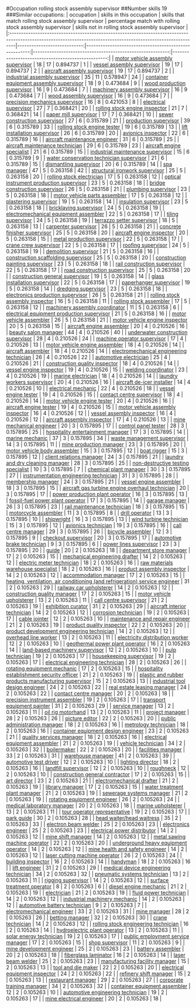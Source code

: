 #Occupation rolling stock assembly supervisor
##Number skills 19
###Similar occupations:
| occupation                                                                                                                                                    |   skills in this occupation |   skills that match rolling stock assembly supervisor |   percentage match with rolling stock assembly supervisor |   skills not in rolling stock assembly supervisor |
|:--------------------------------------------------------------------------------------------------------------------------------------------------------------|----------------------------:|------------------------------------------------------:|----------------------------------------------------------:|--------------------------------------------------:|
| [motor vehicle assembly supervisor](motor_vehicle_assembly_supervisor.md)                                                                                     |                          18 |                                                    17 |                                                  0.894737 |                                                 1 |
| [vessel assembly supervisor](vessel_assembly_supervisor.md)                                                                                                   |                          19 |                                                    17 |                                                  0.894737 |                                                 2 |
| [aircraft assembly supervisor](aircraft_assembly_supervisor.md)                                                                                               |                          19 |                                                    17 |                                                  0.894737 |                                                 2 |
| [industrial assembly supervisor](industrial_assembly_supervisor.md)                                                                                           |                          35 |                                                    11 |                                                  0.578947 |                                                24 |
| [container equipment assembly supervisor](container_equipment_assembly_supervisor.md)                                                                         |                          18 |                                                     9 |                                                  0.473684 |                                                 9 |
| [wood production supervisor](wood_production_supervisor.md)                                                                                                   |                          16 |                                                     9 |                                                  0.473684 |                                                 7 |
| [machinery assembly supervisor](machinery_assembly_supervisor.md)                                                                                             |                          16 |                                                     9 |                                                  0.473684 |                                                 7 |
| [wood assembly supervisor](wood_assembly_supervisor.md)                                                                                                       |                          16 |                                                     9 |                                                  0.473684 |                                                 7 |
| [precision mechanics supervisor](precision_mechanics_supervisor.md)                                                                                           |                          16 |                                                     8 |                                                  0.421053 |                                                 8 |
| [electrical supervisor](electrical_supervisor.md)                                                                                                             |                          27 |                                                     7 |                                                  0.368421 |                                                20 |
| [rolling stock engine inspector](rolling_stock_engine_inspector.md)                                                                                           |                          21 |                                                     7 |                                                  0.368421 |                                                14 |
| [paper mill supervisor](paper_mill_supervisor.md)                                                                                                             |                          17 |                                                     7 |                                                  0.368421 |                                                10 |
| [sewer construction supervisor](sewer_construction_supervisor.md)                                                                                             |                          27 |                                                     6 |                                                  0.315789 |                                                21 |
| [production supervisor](production_supervisor.md)                                                                                                             |                          39 |                                                     6 |                                                  0.315789 |                                                33 |
| [rolling stock engine tester](rolling_stock_engine_tester.md)                                                                                                 |                          19 |                                                     6 |                                                  0.315789 |                                                13 |
| [lift installation supervisor](lift_installation_supervisor.md)                                                                                               |                          26 |                                                     6 |                                                  0.315789 |                                                20 |
| [avionics inspector](avionics_inspector.md)                                                                                                                   |                          22 |                                                     6 |                                                  0.315789 |                                                16 |
| [aircraft maintenance engineer](aircraft_maintenance_engineer.md)                                                                                             |                          31 |                                                     6 |                                                  0.315789 |                                                25 |
| [aircraft maintenance technician](aircraft_maintenance_technician.md)                                                                                         |                          29 |                                                     6 |                                                  0.315789 |                                                23 |
| [aircraft engine specialist](aircraft_engine_specialist.md)                                                                                                   |                          21 |                                                     6 |                                                  0.315789 |                                                15 |
| [industrial maintenance supervisor](industrial_maintenance_supervisor.md)                                                                                     |                          15 |                                                     6 |                                                  0.315789 |                                                 9 |
| [water conservation technician supervisor](water_conservation_technician_supervisor.md)                                                                       |                          21 |                                                     6 |                                                  0.315789 |                                                15 |
| [dismantling supervisor](dismantling_supervisor.md)                                                                                                           |                          20 |                                                     6 |                                                  0.315789 |                                                14 |
| [spa manager](spa_manager.md)                                                                                                                                 |                          47 |                                                     5 |                                                  0.263158 |                                                42 |
| [structural ironwork supervisor](structural_ironwork_supervisor.md)                                                                                           |                          25 |                                                     5 |                                                  0.263158 |                                                20 |
| [rolling stock electrician](rolling_stock_electrician.md)                                                                                                     |                          17 |                                                     5 |                                                  0.263158 |                                                12 |
| [optical instrument production supervisor](optical_instrument_production_supervisor.md)                                                                       |                          23 |                                                     5 |                                                  0.263158 |                                                18 |
| [bridge construction supervisor](bridge_construction_supervisor.md)                                                                                           |                          26 |                                                     5 |                                                  0.263158 |                                                21 |
| [plumbing supervisor](plumbing_supervisor.md)                                                                                                                 |                          23 |                                                     5 |                                                  0.263158 |                                                18 |
| [motor vehicle parts assembler](motor_vehicle_parts_assembler.md)                                                                                             |                          17 |                                                     5 |                                                  0.263158 |                                                12 |
| [plastering supervisor](plastering_supervisor.md)                                                                                                             |                          19 |                                                     5 |                                                  0.263158 |                                                14 |
| [insulation supervisor](insulation_supervisor.md)                                                                                                             |                          23 |                                                     5 |                                                  0.263158 |                                                18 |
| [bricklaying supervisor](bricklaying_supervisor.md)                                                                                                           |                          24 |                                                     5 |                                                  0.263158 |                                                19 |
| [electromechanical equipment assembler](electromechanical_equipment_assembler.md)                                                                             |                          22 |                                                     5 |                                                  0.263158 |                                                17 |
| [tiling supervisor](tiling_supervisor.md)                                                                                                                     |                          24 |                                                     5 |                                                  0.263158 |                                                19 |
| [terrazzo setter supervisor](terrazzo_setter_supervisor.md)                                                                                                   |                          18 |                                                     5 |                                                  0.263158 |                                                13 |
| [carpenter supervisor](carpenter_supervisor.md)                                                                                                               |                          26 |                                                     5 |                                                  0.263158 |                                                21 |
| [concrete finisher supervisor](concrete_finisher_supervisor.md)                                                                                               |                          25 |                                                     5 |                                                  0.263158 |                                                20 |
| [aircraft engine inspector](aircraft_engine_inspector.md)                                                                                                     |                          20 |                                                     5 |                                                  0.263158 |                                                15 |
| [metal production supervisor](metal_production_supervisor.md)                                                                                                 |                          22 |                                                     5 |                                                  0.263158 |                                                17 |
| [crane crew supervisor](crane_crew_supervisor.md)                                                                                                             |                          22 |                                                     5 |                                                  0.263158 |                                                17 |
| [roofing supervisor](roofing_supervisor.md)                                                                                                                   |                          24 |                                                     5 |                                                  0.263158 |                                                19 |
| [demolition supervisor](demolition_supervisor.md)                                                                                                             |                          21 |                                                     5 |                                                  0.263158 |                                                16 |
| [construction scaffolding supervisor](construction_scaffolding_supervisor.md)                                                                                 |                          25 |                                                     5 |                                                  0.263158 |                                                20 |
| [construction painting supervisor](construction_painting_supervisor.md)                                                                                       |                          23 |                                                     5 |                                                  0.263158 |                                                18 |
| [rail construction supervisor](rail_construction_supervisor.md)                                                                                               |                          22 |                                                     5 |                                                  0.263158 |                                                17 |
| [road construction supervisor](road_construction_supervisor.md)                                                                                               |                          25 |                                                     5 |                                                  0.263158 |                                                20 |
| [construction general supervisor](construction_general_supervisor.md)                                                                                         |                          19 |                                                     5 |                                                  0.263158 |                                                14 |
| [glass installation supervisor](glass_installation_supervisor.md)                                                                                             |                          22 |                                                     5 |                                                  0.263158 |                                                17 |
| [paperhanger supervisor](paperhanger_supervisor.md)                                                                                                           |                          19 |                                                     5 |                                                  0.263158 |                                                14 |
| [dredging supervisor](dredging_supervisor.md)                                                                                                                 |                          23 |                                                     5 |                                                  0.263158 |                                                18 |
| [electronics production supervisor](electronics_production_supervisor.md)                                                                                     |                          26 |                                                     5 |                                                  0.263158 |                                                21 |
| [rolling stock assembly inspector](rolling_stock_assembly_inspector.md)                                                                                       |                          16 |                                                     5 |                                                  0.263158 |                                                11 |
| [rolling stock assembler](rolling_stock_assembler.md)                                                                                                         |                          17 |                                                     5 |                                                  0.263158 |                                                12 |
| [machinery assembly coordinator](machinery_assembly_coordinator.md)                                                                                           |                          11 |                                                     5 |                                                  0.263158 |                                                 6 |
| [electrical equipment production supervisor](electrical_equipment_production_supervisor.md)                                                                   |                          21 |                                                     5 |                                                  0.263158 |                                                16 |
| [motor vehicle assembler](motor_vehicle_assembler.md)                                                                                                         |                          26 |                                                     5 |                                                  0.263158 |                                                21 |
| [motor vehicle engine inspector](motor_vehicle_engine_inspector.md)                                                                                           |                          20 |                                                     5 |                                                  0.263158 |                                                15 |
| [aircraft engine assembler](aircraft_engine_assembler.md)                                                                                                     |                          20 |                                                     4 |                                                  0.210526 |                                                16 |
| [beauty salon manager](beauty_salon_manager.md)                                                                                                               |                          44 |                                                     4 |                                                  0.210526 |                                                40 |
| [underwater construction supervisor](underwater_construction_supervisor.md)                                                                                   |                          28 |                                                     4 |                                                  0.210526 |                                                24 |
| [machine operator supervisor](machine_operator_supervisor.md)                                                                                                 |                          17 |                                                     4 |                                                  0.210526 |                                                13 |
| [motor vehicle engine assembler](motor_vehicle_engine_assembler.md)                                                                                           |                          18 |                                                     4 |                                                  0.210526 |                                                14 |
| [aircraft assembler](aircraft_assembler.md)                                                                                                                   |                          18 |                                                     4 |                                                  0.210526 |                                                14 |
| [electromechanical engineering technician](electromechanical_engineering_technician.md)                                                                       |                          26 |                                                     4 |                                                  0.210526 |                                                22 |
| [automotive electrician](automotive_electrician.md)                                                                                                           |                          25 |                                                     4 |                                                  0.210526 |                                                21 |
| [construction quality inspector](construction_quality_inspector.md)                                                                                           |                          18 |                                                     4 |                                                  0.210526 |                                                14 |
| [vessel engine inspector](vessel_engine_inspector.md)                                                                                                         |                          19 |                                                     4 |                                                  0.210526 |                                                15 |
| [welding coordinator](welding_coordinator.md)                                                                                                                 |                          23 |                                                     4 |                                                  0.210526 |                                                19 |
| [marine electrician](marine_electrician.md)                                                                                                                   |                          18 |                                                     4 |                                                  0.210526 |                                                14 |
| [laundry workers supervisor](laundry_workers_supervisor.md)                                                                                                   |                          20 |                                                     4 |                                                  0.210526 |                                                16 |
| [aircraft de-icer installer](aircraft_de-icer_installer.md)                                                                                                   |                          14 |                                                     4 |                                                  0.210526 |                                                10 |
| [electrical mechanic](electrical_mechanic.md)                                                                                                                 |                          22 |                                                     4 |                                                  0.210526 |                                                18 |
| [vessel engine tester](vessel_engine_tester.md)                                                                                                               |                          19 |                                                     4 |                                                  0.210526 |                                                15 |
| [contact centre supervisor](contact_centre_supervisor.md)                                                                                                     |                          18 |                                                     4 |                                                  0.210526 |                                                14 |
| [motor vehicle engine tester](motor_vehicle_engine_tester.md)                                                                                                 |                          20 |                                                     4 |                                                  0.210526 |                                                16 |
| [aircraft engine tester](aircraft_engine_tester.md)                                                                                                           |                          19 |                                                     4 |                                                  0.210526 |                                                15 |
| [motor vehicle assembly inspector](motor_vehicle_assembly_inspector.md)                                                                                       |                          16 |                                                     4 |                                                  0.210526 |                                                12 |
| [vessel assembly inspector](vessel_assembly_inspector.md)                                                                                                     |                          16 |                                                     4 |                                                  0.210526 |                                                12 |
| [aircraft assembly inspector](aircraft_assembly_inspector.md)                                                                                                 |                          17 |                                                     4 |                                                  0.210526 |                                                13 |
| [mine mechanical engineer](mine_mechanical_engineer.md)                                                                                                       |                          20 |                                                     3 |                                                  0.157895 |                                                17 |
| [control panel tester](control_panel_tester.md)                                                                                                               |                          28 |                                                     3 |                                                  0.157895 |                                                25 |
| [hospitality entertainment manager](hospitality_entertainment_manager.md)                                                                                     |                          17 |                                                     3 |                                                  0.157895 |                                                14 |
| [marine mechanic](marine_mechanic.md)                                                                                                                         |                          37 |                                                     3 |                                                  0.157895 |                                                34 |
| [waste management supervisor](waste_management_supervisor.md)                                                                                                 |                          14 |                                                     3 |                                                  0.157895 |                                                11 |
| [mine production manager](mine_production_manager.md)                                                                                                         |                          23 |                                                     3 |                                                  0.157895 |                                                20 |
| [motor vehicle body assembler](motor_vehicle_body_assembler.md)                                                                                               |                          15 |                                                     3 |                                                  0.157895 |                                                12 |
| [boat rigger](boat_rigger.md)                                                                                                                                 |                          15 |                                                     3 |                                                  0.157895 |                                                12 |
| [client relations manager](client_relations_manager.md)                                                                                                       |                          24 |                                                     3 |                                                  0.157895 |                                                21 |
| [laundry and dry cleaning manager](laundry_and_dry_cleaning_manager.md)                                                                                       |                          28 |                                                     3 |                                                  0.157895 |                                                25 |
| [non-destructive testing specialist](non-destructive_testing_specialist.md)                                                                                   |                          10 |                                                     3 |                                                  0.157895 |                                                 7 |
| [chemical plant manager](chemical_plant_manager.md)                                                                                                           |                          30 |                                                     3 |                                                  0.157895 |                                                27 |
| [instrumentation engineering technician](instrumentation_engineering_technician.md)                                                                           |                          31 |                                                     3 |                                                  0.157895 |                                                28 |
| [membership manager](membership_manager.md)                                                                                                                   |                          24 |                                                     3 |                                                  0.157895 |                                                21 |
| [vessel engine assembler](vessel_engine_assembler.md)                                                                                                         |                          18 |                                                     3 |                                                  0.157895 |                                                15 |
| [aircraft gas turbine engine overhaul technician](aircraft_gas_turbine_engine_overhaul_technician.md)                                                         |                          20 |                                                     3 |                                                  0.157895 |                                                17 |
| [power production plant operator](power_production_plant_operator.md)                                                                                         |                          16 |                                                     3 |                                                  0.157895 |                                                13 |
| [fossil-fuel power plant operator](fossil-fuel_power_plant_operator.md)                                                                                       |                          17 |                                                     3 |                                                  0.157895 |                                                14 |
| [garage manager](garage_manager.md)                                                                                                                           |                          26 |                                                     3 |                                                  0.157895 |                                                23 |
| [rail maintenance technician](rail_maintenance_technician.md)                                                                                                 |                          18 |                                                     3 |                                                  0.157895 |                                                15 |
| [motorcycle assembler](motorcycle_assembler.md)                                                                                                               |                          11 |                                                     3 |                                                  0.157895 |                                                 8 |
| [drill operator](drill_operator.md)                                                                                                                           |                          13 |                                                     3 |                                                  0.157895 |                                                10 |
| [shipwright](shipwright.md)                                                                                                                                   |                          16 |                                                     3 |                                                  0.157895 |                                                13 |
| [wind turbine technician](wind_turbine_technician.md)                                                                                                         |                          15 |                                                     3 |                                                  0.157895 |                                                12 |
| [avionics technician](avionics_technician.md)                                                                                                                 |                          19 |                                                     3 |                                                  0.157895 |                                                16 |
| [call centre manager](call_centre_manager.md)                                                                                                                 |                          29 |                                                     3 |                                                  0.157895 |                                                26 |
| [bicycle assembler](bicycle_assembler.md)                                                                                                                     |                          12 |                                                     3 |                                                  0.157895 |                                                 9 |
| [checkout supervisor](checkout_supervisor.md)                                                                                                                 |                          20 |                                                     3 |                                                  0.157895 |                                                17 |
| [automotive brake technician](automotive_brake_technician.md)                                                                                                 |                           9 |                                                     3 |                                                  0.157895 |                                                 6 |
| [power lines supervisor](power_lines_supervisor.md)                                                                                                           |                          23 |                                                     3 |                                                  0.157895 |                                                20 |
| [guide](guide.md)                                                                                                                                             |                          20 |                                                     2 |                                                  0.105263 |                                                18 |
| [department store manager](department_store_manager.md)                                                                                                       |                          17 |                                                     2 |                                                  0.105263 |                                                15 |
| [mechanical engineering drafter](mechanical_engineering_drafter.md)                                                                                           |                          14 |                                                     2 |                                                  0.105263 |                                                12 |
| [electric meter technician](electric_meter_technician.md)                                                                                                     |                          18 |                                                     2 |                                                  0.105263 |                                                16 |
| [raw materials warehouse specialist](raw_materials_warehouse_specialist.md)                                                                                   |                          18 |                                                     2 |                                                  0.105263 |                                                16 |
| [product assembly inspector](product_assembly_inspector.md)                                                                                                   |                          14 |                                                     2 |                                                  0.105263 |                                                12 |
| [accommodation manager](accommodation_manager.md)                                                                                                             |                          17 |                                                     2 |                                                  0.105263 |                                                15 |
| [heating, ventilation, air conditioning (and refrigeration) service engineer](heating,_ventilation,_air_conditioning_(and_refrigeration)_service_engineer.md) |                          31 |                                                     2 |                                                  0.105263 |                                                29 |
| [railway car upholsterer](railway_car_upholsterer.md)                                                                                                         |                          14 |                                                     2 |                                                  0.105263 |                                                12 |
| [construction quality manager](construction_quality_manager.md)                                                                                               |                          17 |                                                     2 |                                                  0.105263 |                                                15 |
| [motor vehicle upholsterer](motor_vehicle_upholsterer.md)                                                                                                     |                          13 |                                                     2 |                                                  0.105263 |                                                11 |
| [call centre supervisor](call_centre_supervisor.md)                                                                                                           |                          21 |                                                     2 |                                                  0.105263 |                                                19 |
| [exhibition curator](exhibition_curator.md)                                                                                                                   |                          31 |                                                     2 |                                                  0.105263 |                                                29 |
| [aircraft interior technician](aircraft_interior_technician.md)                                                                                               |                          14 |                                                     2 |                                                  0.105263 |                                                12 |
| [corrosion technician](corrosion_technician.md)                                                                                                               |                          19 |                                                     2 |                                                  0.105263 |                                                17 |
| [cable jointer](cable_jointer.md)                                                                                                                             |                          12 |                                                     2 |                                                  0.105263 |                                                10 |
| [maintenance and repair engineer](maintenance_and_repair_engineer.md)                                                                                         |                          21 |                                                     2 |                                                  0.105263 |                                                19 |
| [product quality inspector](product_quality_inspector.md)                                                                                                     |                          22 |                                                     2 |                                                  0.105263 |                                                20 |
| [product development engineering technician](product_development_engineering_technician.md)                                                                   |                          14 |                                                     2 |                                                  0.105263 |                                                12 |
| [overhead line worker](overhead_line_worker.md)                                                                                                               |                          13 |                                                     2 |                                                  0.105263 |                                                11 |
| [electricity distribution worker](electricity_distribution_worker.md)                                                                                         |                          12 |                                                     2 |                                                  0.105263 |                                                10 |
| [geothermal power plant operator](geothermal_power_plant_operator.md)                                                                                         |                          16 |                                                     2 |                                                  0.105263 |                                                14 |
| [land-based machinery supervisor](land-based_machinery_supervisor.md)                                                                                         |                          12 |                                                     2 |                                                  0.105263 |                                                10 |
| [pulp technician](pulp_technician.md)                                                                                                                         |                          19 |                                                     2 |                                                  0.105263 |                                                17 |
| [housekeeping supervisor](housekeeping_supervisor.md)                                                                                                         |                          19 |                                                     2 |                                                  0.105263 |                                                17 |
| [electrical engineering technician](electrical_engineering_technician.md)                                                                                     |                          28 |                                                     2 |                                                  0.105263 |                                                26 |
| [rotating equipment mechanic](rotating_equipment_mechanic.md)                                                                                                 |                          17 |                                                     2 |                                                  0.105263 |                                                15 |
| [hospitality establishment security officer](hospitality_establishment_security_officer.md)                                                                   |                          21 |                                                     2 |                                                  0.105263 |                                                19 |
| [plastic and rubber products manufacturing supervisor](plastic_and_rubber_products_manufacturing_supervisor.md)                                               |                          15 |                                                     2 |                                                  0.105263 |                                                13 |
| [industrial tool design engineer](industrial_tool_design_engineer.md)                                                                                         |                          24 |                                                     2 |                                                  0.105263 |                                                22 |
| [real estate leasing manager](real_estate_leasing_manager.md)                                                                                                 |                          24 |                                                     2 |                                                  0.105263 |                                                22 |
| [contact centre manager](contact_centre_manager.md)                                                                                                           |                          20 |                                                     2 |                                                  0.105263 |                                                18 |
| [precision instrument assembler](precision_instrument_assembler.md)                                                                                           |                          19 |                                                     2 |                                                  0.105263 |                                                17 |
| [transport equipment painter](transport_equipment_painter.md)                                                                                                 |                          31 |                                                     2 |                                                  0.105263 |                                                29 |
| [service manager](service_manager.md)                                                                                                                         |                          13 |                                                     2 |                                                  0.105263 |                                                11 |
| [oil rig motorhand](oil_rig_motorhand.md)                                                                                                                     |                          13 |                                                     2 |                                                  0.105263 |                                                11 |
| [project manager](project_manager.md)                                                                                                                         |                          28 |                                                     2 |                                                  0.105263 |                                                26 |
| [picture editor](picture_editor.md)                                                                                                                           |                          22 |                                                     2 |                                                  0.105263 |                                                20 |
| [public administration manager](public_administration_manager.md)                                                                                             |                          18 |                                                     2 |                                                  0.105263 |                                                16 |
| [metrology technician](metrology_technician.md)                                                                                                               |                          18 |                                                     2 |                                                  0.105263 |                                                16 |
| [container equipment design engineer](container_equipment_design_engineer.md)                                                                                 |                          23 |                                                     2 |                                                  0.105263 |                                                21 |
| [quality services manager](quality_services_manager.md)                                                                                                       |                          18 |                                                     2 |                                                  0.105263 |                                                16 |
| [electrical equipment assembler](electrical_equipment_assembler.md)                                                                                           |                          21 |                                                     2 |                                                  0.105263 |                                                19 |
| [vehicle technician](vehicle_technician.md)                                                                                                                   |                          34 |                                                     2 |                                                  0.105263 |                                                32 |
| [boilermaker](boilermaker.md)                                                                                                                                 |                          22 |                                                     2 |                                                  0.105263 |                                                20 |
| [facilities manager](facilities_manager.md)                                                                                                                   |                          33 |                                                     2 |                                                  0.105263 |                                                31 |
| [warehouse manager](warehouse_manager.md)                                                                                                                     |                          41 |                                                     2 |                                                  0.105263 |                                                39 |
| [automotive test driver](automotive_test_driver.md)                                                                                                           |                          12 |                                                     2 |                                                  0.105263 |                                                10 |
| [lighting director](lighting_director.md)                                                                                                                     |                          18 |                                                     2 |                                                  0.105263 |                                                16 |
| [landfill supervisor](landfill_supervisor.md)                                                                                                                 |                          12 |                                                     2 |                                                  0.105263 |                                                10 |
| [roughneck](roughneck.md)                                                                                                                                     |                          12 |                                                     2 |                                                  0.105263 |                                                10 |
| [construction general contractor](construction_general_contractor.md)                                                                                         |                          17 |                                                     2 |                                                  0.105263 |                                                15 |
| [art director](art_director.md)                                                                                                                               |                          23 |                                                     2 |                                                  0.105263 |                                                21 |
| [electromechanical drafter](electromechanical_drafter.md)                                                                                                     |                          21 |                                                     2 |                                                  0.105263 |                                                19 |
| [library manager](library_manager.md)                                                                                                                         |                          17 |                                                     2 |                                                  0.105263 |                                                15 |
| [water treatment plant manager](water_treatment_plant_manager.md)                                                                                             |                          21 |                                                     2 |                                                  0.105263 |                                                19 |
| [sewerage systems manager](sewerage_systems_manager.md)                                                                                                       |                          21 |                                                     2 |                                                  0.105263 |                                                19 |
| [rotating equipment engineer](rotating_equipment_engineer.md)                                                                                                 |                          26 |                                                     2 |                                                  0.105263 |                                                24 |
| [medical laboratory manager](medical_laboratory_manager.md)                                                                                                   |                          20 |                                                     2 |                                                  0.105263 |                                                18 |
| [marine upholsterer](marine_upholsterer.md)                                                                                                                   |                          13 |                                                     2 |                                                  0.105263 |                                                11 |
| [tour operator representative](tour_operator_representative.md)                                                                                               |                          19 |                                                     2 |                                                  0.105263 |                                                17 |
| [park guide](park_guide.md)                                                                                                                                   |                          30 |                                                     2 |                                                  0.105263 |                                                28 |
| [head waiter/head waitress](head_waiter-head_waitress.md)                                                                                                     |                          35 |                                                     2 |                                                  0.105263 |                                                33 |
| [electron beam welder](electron_beam_welder.md)                                                                                                               |                          25 |                                                     2 |                                                  0.105263 |                                                23 |
| [electronics engineer](electronics_engineer.md)                                                                                                               |                          25 |                                                     2 |                                                  0.105263 |                                                23 |
| [electrical power distributor](electrical_power_distributor.md)                                                                                               |                          14 |                                                     2 |                                                  0.105263 |                                                12 |
| [mine shift manager](mine_shift_manager.md)                                                                                                                   |                          14 |                                                     2 |                                                  0.105263 |                                                12 |
| [metal sawing machine operator](metal_sawing_machine_operator.md)                                                                                             |                          22 |                                                     2 |                                                  0.105263 |                                                20 |
| [underground heavy equipment operator](underground_heavy_equipment_operator.md)                                                                               |                          14 |                                                     2 |                                                  0.105263 |                                                12 |
| [mine health and safety engineer](mine_health_and_safety_engineer.md)                                                                                         |                          14 |                                                     2 |                                                  0.105263 |                                                12 |
| [laser cutting machine operator](laser_cutting_machine_operator.md)                                                                                           |                          26 |                                                     2 |                                                  0.105263 |                                                24 |
| [building inspector](building_inspector.md)                                                                                                                   |                          16 |                                                     2 |                                                  0.105263 |                                                14 |
| [handyman](handyman.md)                                                                                                                                       |                          18 |                                                     2 |                                                  0.105263 |                                                16 |
| [lift engineer](lift_engineer.md)                                                                                                                             |                          31 |                                                     2 |                                                  0.105263 |                                                29 |
| [medical device engineering technician](medical_device_engineering_technician.md)                                                                             |                          34 |                                                     2 |                                                  0.105263 |                                                32 |
| [pneumatic systems technician](pneumatic_systems_technician.md)                                                                                               |                          13 |                                                     2 |                                                  0.105263 |                                                11 |
| [rigging supervisor](rigging_supervisor.md)                                                                                                                   |                          14 |                                                     2 |                                                  0.105263 |                                                12 |
| [surface treatment operator](surface_treatment_operator.md)                                                                                                   |                           8 |                                                     2 |                                                  0.105263 |                                                 6 |
| [diesel engine mechanic](diesel_engine_mechanic.md)                                                                                                           |                          21 |                                                     2 |                                                  0.105263 |                                                19 |
| [electrician](electrician.md)                                                                                                                                 |                          21 |                                                     2 |                                                  0.105263 |                                                19 |
| [fluid power technician](fluid_power_technician.md)                                                                                                           |                          14 |                                                     2 |                                                  0.105263 |                                                12 |
| [industrial machinery mechanic](industrial_machinery_mechanic.md)                                                                                             |                          14 |                                                     2 |                                                  0.105263 |                                                12 |
| [automotive battery technician](automotive_battery_technician.md)                                                                                             |                           9 |                                                     2 |                                                  0.105263 |                                                 7 |
| [electromechanical engineer](electromechanical_engineer.md)                                                                                                   |                          33 |                                                     2 |                                                  0.105263 |                                                31 |
| [mine manager](mine_manager.md)                                                                                                                               |                          28 |                                                     2 |                                                  0.105263 |                                                26 |
| [betting manager](betting_manager.md)                                                                                                                         |                          32 |                                                     2 |                                                  0.105263 |                                                30 |
| [crane technician](crane_technician.md)                                                                                                                       |                          14 |                                                     2 |                                                  0.105263 |                                                12 |
| [rolling stock engineering technician](rolling_stock_engineering_technician.md)                                                                               |                          16 |                                                     2 |                                                  0.105263 |                                                14 |
| [hydroelectric plant operator](hydroelectric_plant_operator.md)                                                                                               |                          13 |                                                     2 |                                                  0.105263 |                                                11 |
| [solar energy technician](solar_energy_technician.md)                                                                                                         |                          19 |                                                     2 |                                                  0.105263 |                                                17 |
| [public employment service manager](public_employment_service_manager.md)                                                                                     |                          17 |                                                     2 |                                                  0.105263 |                                                15 |
| [shop supervisor](shop_supervisor.md)                                                                                                                         |                          11 |                                                     2 |                                                  0.105263 |                                                 9 |
| [mine development engineer](mine_development_engineer.md)                                                                                                     |                          25 |                                                     2 |                                                  0.105263 |                                                23 |
| [battery assembler](battery_assembler.md)                                                                                                                     |                          20 |                                                     2 |                                                  0.105263 |                                                18 |
| [fiberglass laminator](fiberglass_laminator.md)                                                                                                               |                          16 |                                                     2 |                                                  0.105263 |                                                14 |
| [laser beam welder](laser_beam_welder.md)                                                                                                                     |                          25 |                                                     2 |                                                  0.105263 |                                                23 |
| [manufacturing facility manager](manufacturing_facility_manager.md)                                                                                           |                          15 |                                                     2 |                                                  0.105263 |                                                13 |
| [tool and die maker](tool_and_die_maker.md)                                                                                                                   |                          22 |                                                     2 |                                                  0.105263 |                                                20 |
| [electrical equipment inspector](electrical_equipment_inspector.md)                                                                                           |                          24 |                                                     2 |                                                  0.105263 |                                                22 |
| [refinery shift manager](refinery_shift_manager.md)                                                                                                           |                          15 |                                                     2 |                                                  0.105263 |                                                13 |
| [restaurant manager](restaurant_manager.md)                                                                                                                   |                          29 |                                                     2 |                                                  0.105263 |                                                27 |
| [corporate training manager](corporate_training_manager.md)                                                                                                   |                          34 |                                                     2 |                                                  0.105263 |                                                32 |
| [container equipment assembler](container_equipment_assembler.md)                                                                                             |                          12 |                                                     2 |                                                  0.105263 |                                                10 |
| [automotive engineering technician](automotive_engineering_technician.md)                                                                                     |                          19 |                                                     2 |                                                  0.105263 |                                                17 |
| [mine electrical engineer](mine_electrical_engineer.md)                                                                                                       |                          20 |                                                     2 |                                                  0.105263 |                                                18 |
